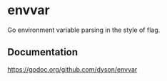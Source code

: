 # envvar
Go environment variable parsing in the style of flag.

## Documentation

https://godoc.org/github.com/dyson/envvar
